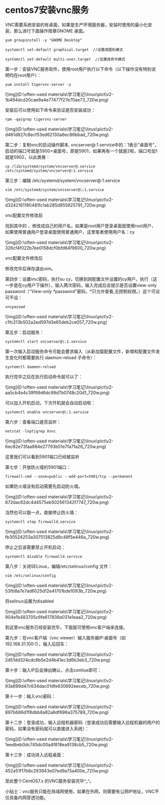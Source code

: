 # centos7安装vnc服务

VNC需要系统安装的有桌面，如果是生产环境服务器，安装时使用的最小化安装，那么进行下面操作按章GNOME 桌面。

```
yum groupinstall -y "GNOME Desktop" 

systemctl set-default graphical.target  //设置成图形模式 

systemctl set-default multi-user.target  //设置成命令模式 
```

第一步：安装VNC服务软件，使用root用户执行以下命令（以下操作没有特别说明均在root用户）：

```
yum install tigervnc-server -y
```

![img](D:\often-used materials\学习笔记\linux\pict\v2-1b494dcd20cae9a4e77477f27e70ae73_720w.png)

安装后可以使用如下命令来验证是否安装成功：

```
rpm -qa|grep tigervnc-server
```

![img](D:\often-used materials\学习笔记\linux\pict\v2-d461d827c8ecf53ed62130a6ec86bbad_720w.png)

第二步：复制vnc的启动操作脚本, vncserver@:1.service中的：1表示"桌面号"，启动的端口号就是5900+桌面号，即是5901，如果再有一个就是2啦，端口号加1就是5902，以此类推：

```
cp /lib/systemd/system/vncserver@.service /etc/systemd/system/vncserver@:1.service
```

第三步：编辑 /etc/systemd/system/vncserver@:1.service

```
vim /etc/systemd/system/vncserver@\:1.service
```

![img](D:\often-used materials\学习笔记\linux\pict\v2-d3242161180481fc1ab285d955925791_720w.png)

vnc配置文件修改前

找到其中的<USER> ，修改成自己的用户名，如果是root用户登录桌面就使用root用户，如果使用普通用户登录桌面使用普通用户，这里笔者使用用户名：cy

![img](D:\often-used materials\学习笔记\linux\pict\v2-326cf4f022b7ee0158dcf0bfd64f9600_720w.png)

vnc配置文件修改后

修改完毕后保存退出vim。

第四步：设置vnc密码，执行su cy，切换到刚配置文件设置的cy用户，执行（这一步是在cy用户下操作），输入两次密码，输入完成后会提示是否设置view-only password（*“View-only* *password”密码，*只允许查看,无控制权限。）这个可设可不设：

```
vncpasswd
```

![img](D:\often-used materials\学习笔记\linux\pict\v2-c1fc213b502a2ed597d3e65deb2ce057_720w.png)

第五步：启动服务：

```
systemctl start vncserver@\:1.service
```

第一次输入启动服务命令可能会要求输入（从新加载配置文件，新增和配置文件发生变化时都需要执行 daemon-reload 子命令）：

```
systemctl daemon-reload
```

执行完毕之后在执行启动命令就可以了：

![img](D:\often-used materials\学习笔记\linux\pict\v2-aa5cb4e4c39f99d6dc99d7b0748c20d1_720w.png)

可以加入开机启动，下次开机就会自动启动啦：

```
systemctl enable vncserver@\:1.service
```

第六步：查看端口是否监听：

```
netstat -lnpt|grep Xvnc
```

![img](D:\often-used materials\学习笔记\linux\pict\v2-6ec82e73faa684e27793b51e7fa7fa26_720w.png)

这里我们可以看到5901端口已经被监听

第七步：开放防火墙的5901端口：

```
firewall-cmd --zone=public --add-port=5901/tcp --permanent
```

如果防火墙没有启动需要先启动防火墙。

![img](D:\often-used materials\学习笔记\linux\pict\v2-872dac62dc4d4575eb502561342f7747_720w.png)

当然也可以狠一点，直接停止防火墙：

```
systemctl stop firewalld.service
```

![img](D:\often-used materials\学习笔记\linux\pict\v2-fb30524253a307513825d9c48f5e446a_720w.png)

停止之后该需要禁止开机启动：

```
systemctl disable firewalld.service
```

第八步：关闭SELinux，编辑/etc/selinux/config 文件：

```
vim /etc/selinux/config
```

![img](D:\often-used materials\学习笔记\linux\pict\v2-53fb8a7e7ad6025d12e41701bde1093b_720w.png)

将selinux设置为disabled

![img](D:\often-used materials\学习笔记\linux\pict\v2-904e1b483705c6fe617838a031e1eaa2_720w.png)

到这里vnc服务已经安装完毕，下面就可使用vnc客户端来连接。

第九步：在vnc客户端（vnc viewer）输入服务器IP:桌面号（如192.168.31.100:1），输入后回车：

![img](D:\often-used materials\学习笔记\linux\pict\v2-2d51dd324cdc8b5e2d4b41ec3d6b3eb3_720w.png)

第十步：输入IP后会弹出确认，点击contiue即可：

![img](D:\often-used materials\学习笔记\linux\pict\v2-93a699d47c634dac01dfe630692eeceb_720w.png)

第十一步：输入vnc密码：

![img](D:\often-used materials\学习笔记\linux\pict\v2-897b686d1f8dbb6a82a8df696a375789_720w.png)

第十二步：登录成功，输入远程机器密码（登录成功后需要输入远程机器的用户的密码，如果没有密码就可以直接进入系统）：

![img](D:\often-used materials\学习笔记\linux\pict\v2-1eedbeb0dc745dc00a4f818ea9138cb5_720w.png)

第十三步：成功进入远程桌面：

![img](D:\often-used materials\学习笔记\linux\pict\v2-452a51f17b8c293843e07ed9a75a400e_720w.png)

至此整个CentOS7.x 的VNC服务安装完毕^_^。

小贴士：vnc服务只能在局域网使用，如果在外网，则需要有公网IP地址，VNC不仅具备内网穿透功能。
